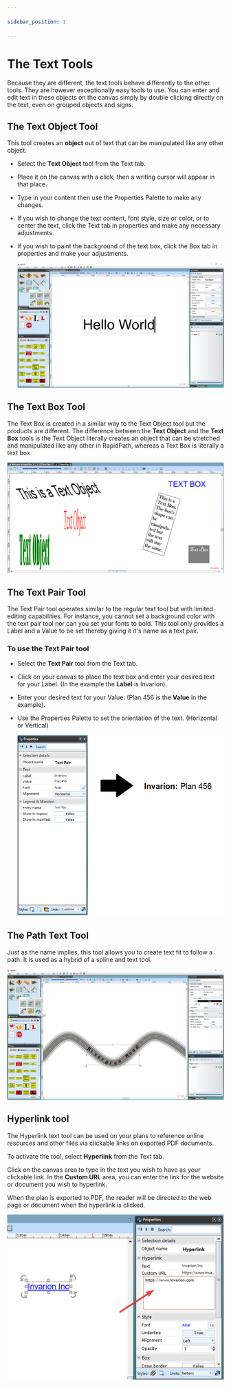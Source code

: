 ```yaml
---

sidebar_position: 1

---
```

# The Text Tools

Because they are different, the text tools behave differently to the other tools. They are however exceptionally easy tools to use. You can enter and edit text in these objects on the canvas simply by double clicking directly on the text, even on grouped objects and signs.

## The Text Object Tool

This tool creates an **object** out of text that can be manipulated like any other object.

- Select the **Text Object** tool from the Text tab.
- Place it on the canvas with a click, then a writing cursor will appear in that place.
- Type in your content then use the Properties Palette to make any changes.
- If you wish to change the text content, font style, size or color, or to center the text, click the Text tab in properties and make any necessary adjustments.
- If you wish to paint the background of the text box, click the Box tab in properties and make your adjustments.

    ![Text_Object_and_Properties](./assets/Text_Object_and_Properties.png)

## The Text Box Tool

The Text Box is created in a similar way to the Text Object tool but the products are different. The difference between the **Text Object** and the **Text Box** tools is the Text Object literally creates an object that can be stretched and manipulated like any other in RapidPath, whereas a Text Box is literally a text box.

![Text_Object_vs_Text_Box](./assets/Text_Object_vs_Text_Box.png)

## The Text Pair Tool

The Text Pair tool operates similar to the regular text tool but with limited editing capabilities. For instance, you cannot set a background color with the text pair tool nor can you set your fonts to bold. This tool only provides a Label and a Value to be set thereby giving it it's name as a text pair.

### To use the Text Pair tool

- Select the **Text Pair** tool from the Text tab.
- Click on your canvas to place the text box and enter your desired text for your Label. (In the example the **Label** is Invarion).
- Enter your desired text for your Value. (Plan 456 is the **Value** in the example).
- Use the Properties Palette to set the orientation of the text. (Horizontal or Vertical)

    ![Text_Pair_Properties_Palette_and_Outcome](./assets/Text_Pair_Properties_Palette_and_Outcome.png)

## The Path Text Tool

Just as the name implies, this tool allows you to create text fit to follow a path. It is used as a hybrid of a spline and text tool.

![The_Path_Text_Tool](./assets/The_Path_Text_Tool.png)

## Hyperlink tool

The Hyperlink text tool can be used on your plans to reference online resources and other files via clickable links on exported PDF documents.

To activate the tool, select **Hyperlink** from the Text tab.

Click on the canvas area to type in the text you wish to have as your clickable link. In the **Custom URL** area, you can enter the link for the website or document you wish to hyperlink.

When the plan is exported to PDF, the reader will be directed to the web page or document when the hyperlink is clicked.

![Hyperlink_tool](./assets/Hyperlink_tool.png)
